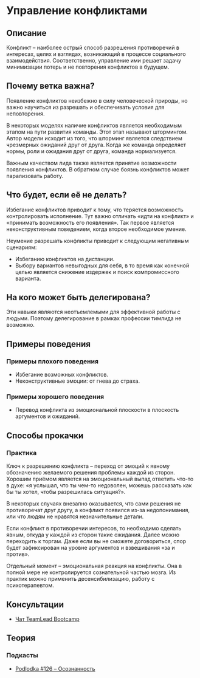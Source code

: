 # Управление конфликтами
## Описание
Конфликт – наиболее острый способ разрешения противоречий в интересах, целях и взглядах, возникающий в процессе социального взаимодействия. Соответственно, управление ими решает задачу минимизации потерь и не повторения конфликтов в будущем.

## Почему ветка важна?
Появление конфликтов неизбежно в силу человеческой природы, но важно научиться из разрешать и обеспечивать условия для неповторения.

В некоторых моделях наличие конфликтов является необходимым этапом на пути развития команды. Этот этап называют штормингом. Автор модели исходит из того, что шторминг является следствием чрезмерных ожиданий друг от друга. Когда же команда определяет нормы, роли и ожидания друг от друга, команда нормализуется.

Важным качеством лида также является принятие возможности появления конфликтов. В обратном случае боязнь конфликтов может парализовать работу.

## Что будет, если её не делать?
Избегание конфликтов приводит к тому, что теряется возможность контролировать исполнение. Тут важно отличать «идти на конфликт» и «принимать возможность его появления». Так первое является неконструктивным поведением, когда второе необходимое умение.

Неумение разрешать конфликты приводит к следующим негативным сценариям:
- Избеганию конфликтов на дистанции.
- Выбору вариантов невыгодных для себя, в то время как конечной целью является снижение издержек и поиск компромиссного варианта.

## На кого может быть делегирована?
Эти навыки являются неотъемлемыми для эффективной работы с людьми. Поэтому делегирование в рамках профессии тимлида не возможно.

## Примеры поведения
### Примеры плохого поведения
- Избегание возможных конфликтов.
- Неконструктивные эмоции: от гнева до страха.

### Примеры хорошего поведения
- Перевод конфликта из эмоциональной плоскости в плоскость аргументов и ожиданий.

## Способы прокачки
### Практика
Ключ к разрешению конфликта – переход от эмоций к явному обозначению желаемого решения проблемы каждой из сторон. Хорошим приёмом является на эмоциональный выпад ответить что-то в духе: «я услышал, что ты чем-то недоволен, можешь рассказать как бы ты хотел, чтобы разрешилась ситуация?».

В некоторых случаях внезапно оказывается, что сами решения не противоречат друг другу, а конфликт появился из-за недопонимания, или что людям не нравятся незначительные детали.

Если конфликт в противоречии интересов, то необходимо сделать явным, откуда у каждой из сторон такие ожидания. Далее можно переходить к торгам. Даже если вы не сможете договориться, спор будет зафиксирован на уровне аргументов и взвешивания «за и против».

Отдельный момент – эмоциональная реакция на конфликты. Она в полной мере не контролируется сознательной частью мозга. Из практик можно применить десенсибилизацию, работу с психотерапевтом.

## Консультации
- [Чат TeamLead Bootcamp](https://t.me/teamlead_bootcamp)

## Теория
### Подкасты
- [Podlodka #126 – Осознанность](https://soundcloud.com/podlodka/podlodka-126-osoznannost)
